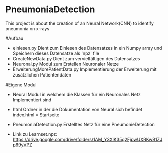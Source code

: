# PneumoniaDetection
This project is about the creation of an Neural Network(CNN) to identify pneumonia on x-rays


#Aufbau

- einlesen.py
    Dient zum Einlesen des Datensatzes in ein Numpy array und Speichern dieses Datensatze als 'npz' file
- CreateNewData.py
    Dient zum vervielfältigen des Datensatzes
- Neuronal.py
    Modul zum Erstellen Neuronaler Netze
- ErweiterungMorePatientData.py
    Implementierung der Erweiterung mit zusätzlichen Patientendaten


#Eigene Modul

- Neural
  Modul in welchem die Klassen für ein Neuronales Netz Implementiert sind

- html
  Ordner in der die Dokumentation von Neural sich befindet
  index.html = Startseite

- PneumoniaDetection.py
  Erstelltes Netz für eine PneumonieDetection

- Link zu Learnset.npz: https://drive.google.com/drive/folders/1AM_Y3XlK35g2FjpwUXRKwB1ZJp69yVPZ  
